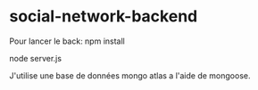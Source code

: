 # social-network-backend

Pour lancer le back:
npm install

node server.js


J'utilise une base de données mongo atlas a l'aide de mongoose.
